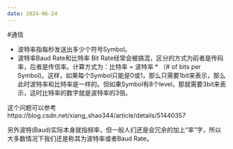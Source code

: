 ```yaml
---
date: 2024-06-24
---
```

#通信

- 波特率指每秒发送出多少个符号Symbol。
- 波特率Baud Rate和比特率 Bit Rate经常会被搞混，区分的方式为前者是传码率，后者是传信率。计算方式为：比特率 = 波特率 \* （# of bits per Symbol)。这样，如果每个Symbol只能是0或1，那么只需要1bit来表示，那么此时波特率和比特率是一样的。但如果Symbol有8个level，那就需要3bit来表示，这时比特率的数字就是波特率的3倍。

这个问题可以参考https://blog.csdn.net/xiang\_shao344/article/details/51440357

另外波特(Baud)实际本身就指频率，但一般人们还是会冗余的加上“率”字，所以大多数情况下我们还是称其为波特率或者Baud Rate。
